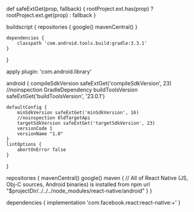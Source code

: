 def safeExtGet(prop, fallback) {
    rootProject.ext.has(prop) ? rootProject.ext.get(prop) : fallback
}

buildscript {
    repositories {
        google()
        mavenCentral()
    }

    dependencies {
        classpath 'com.android.tools.build:gradle:3.3.1'
    }
}

apply plugin: 'com.android.library'

android {
    compileSdkVersion safeExtGet('compileSdkVersion', 23)
    //noinspection GradleDependency
    buildToolsVersion safeExtGet('buildToolsVersion', '23.0.1')

    defaultConfig {
        minSdkVersion safeExtGet('minSdkVersion', 16)
        //noinspection OldTargetApi
        targetSdkVersion safeExtGet('targetSdkVersion', 23)
        versionCode 1
        versionName "1.0"
    }
    lintOptions {
        abortOnError false
    }
}

repositories {
    mavenCentral()
    google()
    maven {
        // All of React Native (JS, Obj-C sources, Android binaries) is installed from npm
        url "$projectDir/../../../node_modules/react-native/android"
    }
}

dependencies {
    implementation 'com.facebook.react:react-native:+'
}